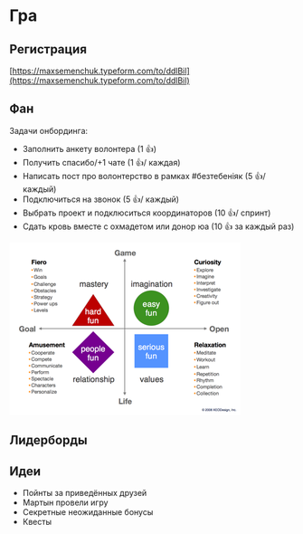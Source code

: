 # Гра

## Регистрация

[https://maxsemenchuk.typeform.com/to/ddlBil](https://maxsemenchuk.typeform.com/to/ddlBil)

## Фан

Задачи онбординга:

* Заполнить анкету волонтера \(1 👍\)
* Получить спасибо/+1 чате \(1 👍/ каждая\)
* Написать пост про волонтерство в рамках \#безтебеніяк \(5 👍/ каждый\)
* Подключиться на звонок \(5 👍/ каждый\)
* Выбрать проект и подклюситься координаторов \(10 👍/ спринт\)
* Сдать кровь вместе с охмадетом или донор юа  \(10 👍 за каждый раз\)

![](../../.gitbook/assets/image%20%2847%29.png)

## Лидерборды

## Идеи

* Пойнты за приведённых друзей
* Мартын провели игру
* Секретные неожиданные бонусы
* Квесты

